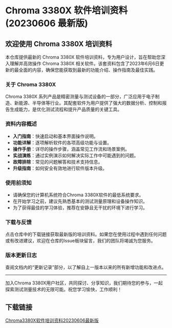 # Chroma 3380X 软件培训资料 (20230606 最新版)

## 欢迎使用 Chroma 3380X 培训资料

本仓库提供最新的 Chroma 3380X 软件培训资料，专为用户设计，旨在帮助您深入理解并高效操作 Chroma 3380X 相关软件。该套资料包含了2023年6月6日更新的最全面的内容，确保您能获取到最新的功能介绍、操作指南及最佳实践。

### 关于 Chroma 3380X

Chroma 3380X 系列产品是精密测量与测试设备的一部分，广泛应用于电子制造、新能源、半导体等行业。其配套软件为用户提供了强大的数据分析、控制和报告生成能力，是优化测试流程和提升产品质量的关键工具。

### 资料内容概述

- **入门指南**：快速启动和基本界面操作说明。
- **功能详解**：逐项解析软件的各项高级功能与设置。
- **操作手册**：详尽的操作步骤，涵盖常见工作流和场景案例。
- **实战演练**：通过实例演示如何解决实际工作中可能遇到的问题。
- **故障排除**：常见的问题解答和技术支持信息。
- **升级指南**：如何安全有效地进行软件版本升级。
  
### 使用前须知

- 请确保您的计算机系统符合Chroma 3380X软件的最低系统要求。
- 在开始学习之前，建议先熟悉基本的测试测量原理和设备操作知识。
- 为了获得最佳的学习体验，推荐在安静且无干扰的环境下进行学习。

### 下载与反馈

点击仓库中的下载链接获取最新版的培训资料。如果您在使用过程中遇到任何问题或有改进建议，欢迎在仓库的Issue板块留言，我们的团队将竭诚为您服务。

### 版本更新日志

查阅文档内的“更新记录”部分，以了解自上一版本以来的所有新增功能和改进点。

---

加入Chroma 3380X用户社区，共同探讨、分享知识，我们期待您的参与，一起探索测试测量技术的无限可能。祝您学习愉快，工作顺利！

## 下载链接

[Chroma3380X软件培训资料20230606最新版](https://pan.quark.cn/s/bacb86e39943)